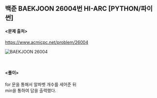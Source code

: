 ## 백준 BAEKJOON 26004번 HI-ARC [PYTHON/파이썬]

#### <문제 출처><br>
https://www.acmicpc.net/problem/26004

![BAEKJOON 26004](https://blog.kakaocdn.net/dn/8JhTu/btrRT4RjR8A/3Ydl6Cdfz8tdmcRcoIPr40/img.png)

<br>

#### <풀이><br>

for 문을 통해서 알파벳 개수를 세어준 뒤  
min을 통하여 답을 출력했다.
